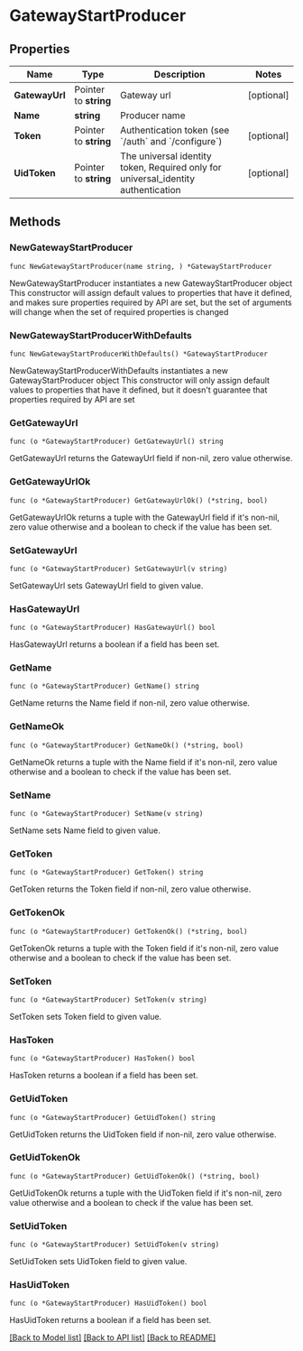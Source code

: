 # GatewayStartProducer

## Properties

Name | Type | Description | Notes
------------ | ------------- | ------------- | -------------
**GatewayUrl** | Pointer to **string** | Gateway url | [optional] 
**Name** | **string** | Producer name | 
**Token** | Pointer to **string** | Authentication token (see &#x60;/auth&#x60; and &#x60;/configure&#x60;) | [optional] 
**UidToken** | Pointer to **string** | The universal identity token, Required only for universal_identity authentication | [optional] 

## Methods

### NewGatewayStartProducer

`func NewGatewayStartProducer(name string, ) *GatewayStartProducer`

NewGatewayStartProducer instantiates a new GatewayStartProducer object
This constructor will assign default values to properties that have it defined,
and makes sure properties required by API are set, but the set of arguments
will change when the set of required properties is changed

### NewGatewayStartProducerWithDefaults

`func NewGatewayStartProducerWithDefaults() *GatewayStartProducer`

NewGatewayStartProducerWithDefaults instantiates a new GatewayStartProducer object
This constructor will only assign default values to properties that have it defined,
but it doesn't guarantee that properties required by API are set

### GetGatewayUrl

`func (o *GatewayStartProducer) GetGatewayUrl() string`

GetGatewayUrl returns the GatewayUrl field if non-nil, zero value otherwise.

### GetGatewayUrlOk

`func (o *GatewayStartProducer) GetGatewayUrlOk() (*string, bool)`

GetGatewayUrlOk returns a tuple with the GatewayUrl field if it's non-nil, zero value otherwise
and a boolean to check if the value has been set.

### SetGatewayUrl

`func (o *GatewayStartProducer) SetGatewayUrl(v string)`

SetGatewayUrl sets GatewayUrl field to given value.

### HasGatewayUrl

`func (o *GatewayStartProducer) HasGatewayUrl() bool`

HasGatewayUrl returns a boolean if a field has been set.

### GetName

`func (o *GatewayStartProducer) GetName() string`

GetName returns the Name field if non-nil, zero value otherwise.

### GetNameOk

`func (o *GatewayStartProducer) GetNameOk() (*string, bool)`

GetNameOk returns a tuple with the Name field if it's non-nil, zero value otherwise
and a boolean to check if the value has been set.

### SetName

`func (o *GatewayStartProducer) SetName(v string)`

SetName sets Name field to given value.


### GetToken

`func (o *GatewayStartProducer) GetToken() string`

GetToken returns the Token field if non-nil, zero value otherwise.

### GetTokenOk

`func (o *GatewayStartProducer) GetTokenOk() (*string, bool)`

GetTokenOk returns a tuple with the Token field if it's non-nil, zero value otherwise
and a boolean to check if the value has been set.

### SetToken

`func (o *GatewayStartProducer) SetToken(v string)`

SetToken sets Token field to given value.

### HasToken

`func (o *GatewayStartProducer) HasToken() bool`

HasToken returns a boolean if a field has been set.

### GetUidToken

`func (o *GatewayStartProducer) GetUidToken() string`

GetUidToken returns the UidToken field if non-nil, zero value otherwise.

### GetUidTokenOk

`func (o *GatewayStartProducer) GetUidTokenOk() (*string, bool)`

GetUidTokenOk returns a tuple with the UidToken field if it's non-nil, zero value otherwise
and a boolean to check if the value has been set.

### SetUidToken

`func (o *GatewayStartProducer) SetUidToken(v string)`

SetUidToken sets UidToken field to given value.

### HasUidToken

`func (o *GatewayStartProducer) HasUidToken() bool`

HasUidToken returns a boolean if a field has been set.


[[Back to Model list]](../README.md#documentation-for-models) [[Back to API list]](../README.md#documentation-for-api-endpoints) [[Back to README]](../README.md)


